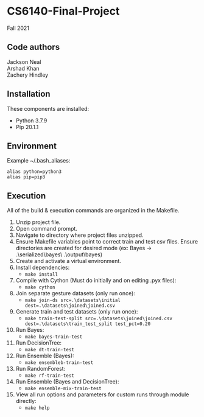 # CS6140-Final-Project

Fall 2021

Code authors
-----------
Jackson Neal  
Arshad Khan  
Zachery Hindley

Installation
------------
These components are installed:

- Python 3.7.9
- Pip 20.1.1

Environment
-----------
Example ~/.bash_aliases:

```
alias python=python3
alias pip=pip3
```

Execution
---------
All of the build & execution commands are organized in the Makefile.

1) Unzip project file.
2) Open command prompt.
3) Navigate to directory where project files unzipped.
4) Ensure Makefile variables point to correct train and test csv files. Ensure directories are
   created for desired mode (ex: Bayes -> .\serialized\bayes\ .\output\bayes)
5) Create and activate a virtual environment.
6) Install dependencies:
    - `make install`
7) Compile with Cython (Must do initially and on editing .pyx files):
    - `make cython`
8) Join separate gesture datasets (only run once):
    - `make join-ds src=.\datasets\initial dest=.\datasets\joined\joined.csv`
9) Generate train and test datasets (only run once):
    - `make train-test-split src=.\datasets\joined\joined.csv dest=.\datasets\train_test_split test_pct=0.20`
10) Run Bayes:
    - `make bayes-train-test`
11) Run DecisionTree:
    - `make dt-train-test`
12) Run Ensemble (Bayes):
    - `make ensembleb-train-test`
13) Run RandomForest:
    - `make rf-train-test`
14) Run Ensemble (Bayes and DecisionTree):
    - `make ensemble-mix-train-test`
15) View all run options and parameters for custom runs through module directly:
    - `make help`
